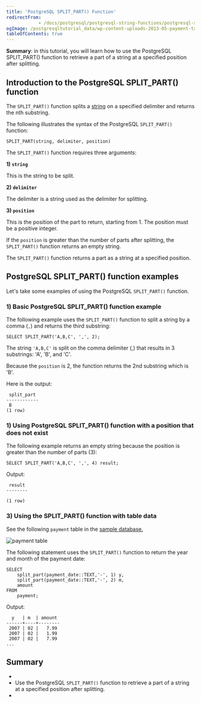 ```yaml
---
title: 'PostgreSQL SPLIT_PART() Function'
redirectFrom: 
            - /docs/postgresql/postgresql-string-functions/postgresql-split_part/
ogImage: /postgresqltutorial_data/wp-content-uploads-2013-05-payment-table.png
tableOfContents: true
---
```



**Summary**: in this tutorial, you will learn how to use the PostgreSQL SPLIT_PART() function to retrieve a part of a string at a specified position after splitting.





## Introduction to the PostgreSQL SPLIT_PART() function





The `SPLIT_PART()` function splits a [string](/docs/postgresql/postgresql-char-varchar-text) on a specified delimiter and returns the nth substring.





The following illustrates the syntax of the PostgreSQL `SPLIT_PART()` function:





```
SPLIT_PART(string, delimiter, position)
```





The `SPLIT_PART()` function requires three arguments:





**1) `string`**





This is the string to be split.





**2) `delimiter`**





The delimiter is a string used as the delimiter for splitting.





**3) `position`**





This is the position of the part to return, starting from 1. The position must be a positive integer.





If the `position` is greater than the number of parts after splitting, the `SPLIT_PART()` function returns an empty string.





The `SPLIT_PART()` function returns a part as a string at a specified position.





## PostgreSQL SPLIT_PART() function examples





Let's take some examples of using the PostgreSQL `SPLIT_PART()` function.





### 1) Basic PostgreSQL SPLIT_PART() function example





The following example uses the `SPLIT_PART()` function to split a string by a comma (`,`) and returns the third substring:





```
SELECT SPLIT_PART('A,B,C', ',', 2);
```





The string `'A,B,C'` is split on the comma delimiter (,) that results in 3 substrings: 'A', 'B', and 'C'.





Because the `position` is 2, the function returns the 2nd substring which is 'B'.





Here is the output:





```
 split_part
------------
 B
(1 row)
```





### 1) Using PostgreSQL SPLIT_PART() function with a position that does not exist





The following example returns an empty string because the position is greater than the number of parts (3):





```
SELECT SPLIT_PART('A,B,C', ',', 4) result;
```





Output:





```
 result
--------

(1 row)
```





### 3) Using the SPLIT_PART() function with table data





See the following `payment` table in the [sample database.](https://www.postgresqltutorial.com/postgresql-getting-started/postgresql-sample-database/)





![payment table](/postgresqltutorial_data/wp-content-uploads-2013-05-payment-table.png)





The following statement uses the `SPLIT_PART()` function to return the year and month of the payment date:





```
SELECT
    split_part(payment_date::TEXT,'-', 1) y,
    split_part(payment_date::TEXT,'-', 2) m,
    amount
FROM
    payment;
```





Output:





```
  y   | m  | amount
------+----+--------
 2007 | 02 |   7.99
 2007 | 02 |   1.99
 2007 | 02 |   7.99
...
```





## Summary





- 
- Use the PostgreSQL `SPLIT_PART()` function to retrieve a part of a string at a specified position after splitting.
- 


